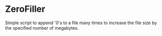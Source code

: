 # ZeroFiller
Simple script to append '0's to a file many times to increase the file size by the specified number of megabytes.
